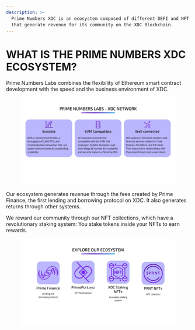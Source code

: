 ```yaml
---
description: >-
  Prime Numbers XDC is an ecosystem composed of different DEFI and NFT protocols
  that generate revenue for its community on the XDC Blockchain.
---
```


# WHAT IS THE PRIME NUMBERS XDC ECOSYSTEM?

Prime Numbers Labs combines the flexibility of Ethereum smart contract development with the speed and the business environment of XDC.

<figure><img src="../../.gitbook/assets/3.jpg" alt=""><figcaption></figcaption></figure>

Our ecosystem generates revenue through the fees created by Prime Finance, the first lending and borrowing protocol on XDC. It also generates returns through other systems.

We reward our community through our NFT collections, which have a revolutionary staking system: You stake tokens inside your NFTs to earn rewards.

<figure><img src="../../.gitbook/assets/our ecosystem.jpg" alt=""><figcaption></figcaption></figure>



